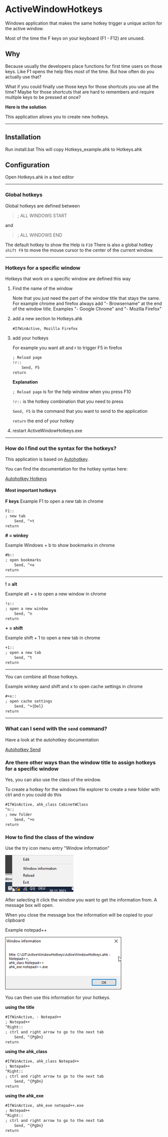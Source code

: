 # ActiveWindowHotkeys
Windows application that makes the same hotkey trigger a unique action for the active window.

Most of the time the F keys on your keyboard (F1 - F12) are unused.

## Why

Because usually the developers place functions for first time users on those keys.
Like F1 opens the help files most of the time.
But how often do you actually use that?

What if you could finally use those keys for those shortcuts you use all the time?
Maybe for those shortcuts that are hard to remembers and require multiple keys to be pressed at once?

**Here is the solution**

This application allows you to create new hotkeys.

---

## Installation
Run install.bat
This will copy Hotkeys_example.ahk to Hotkeys.ahk

## Configuration
Open Hotkeys.ahk in a text editor

---
### Global hotkeys
Global hotkeys are defined between
> ; ALL WINDOWS START

and

> ; ALL WINDOWS END

The default hotkey to show the Help is `F10` 
There is also a global hotkey `shift F9` to move the mouse cursor to the center of the current window.

---

### Hotkeys for a specific window 
Hotkeys that work on a specific window are defined this way

1.  Find the name of the window 

    Note that you just need the part of the window title that stays the same.       
    For example chrome and firefox always add "- Browsername" at the end of the window title. Examples "- Google Chrome" and "- Mozilla Firefox"

2. add a new section to Hotkeys.ahk

    ```#IfWinActive, Mozilla Firefox```

3. add your hotkeys
    
    For example you want alt and r to trigger F5 in firefox

    ```
    ; Reload page
    !r::    
        Send, F5
    return
    ```

    **Explanation**

    `; Reload page` is for the help window when you press F10

    `!r::` is the hotkey combination that you need to press

    `Send, F5` is the command that you want to send to the application

    `return` the end of your hotkey




4. restart ActiveWindowHotkeys.exe

---

### How do I find out the syntax for the hotkeys?
This application is based on [Autohotkey](https://www.autohotkey.com).

You can find the documentation for the hotkey syntax here: 

[Autohotkey Hotkeys](https://www.autohotkey.com/docs/Hotkeys.htm)

#### Most important hotkeys

**F keys**
Example
F1 to open a new tab in chrome

```
F1::
; new tab
    Send, ^+t
return
```


**\# = winkey**

Example
Windows + b to show bookmarks in chrome

```
#b::
; open bookmarks
    Send, ^+o
return
```

---

**! = alt**

Example
alt + s to open a new window in chrome

```
!s::
; open a new window
    Send, ^n
return
```

**+ = shift**

Example
shift + 1 to open a new tab in chrome
```
+1::
; open a new tab
    Send, ^t
return
```

---
You can combine all those hotkeys.

Example
winkey aand shift and x to open cache settings in chrome
```
#+x::
; open cache settings
    Send, ^+{Del}
return
```

---
### What can I send with the `send` command?
Have a look at the autohotkey documentation

[Autohotkey Send](https://www.autohotkey.com/docs/commands/Send.htm)

### Are there other ways than the window title to assign hotkeys for a specific window
Yes, you can also use the class of the window.

To create a hotkey for the windows file explorer to create a new folder with ctrl and n you could do this
```
#IfWinActive, ahk_class CabinetWClass
^n::
; new folder
	Send, ^+n
return
```

### How to find the class of the window
Use the try icon menu entry "Window information"

![plot](./media/screenshot_01.png)

After selecting it click the window you want to get the information from.
A message box will open.

When you close the message box the information will be copied to your clipboard

Example notepad++

![plot](./media/screenshot_02.png)

You can then use this information for your hotkeys.

**using the title** 

```
#IfWinActive, - Notepad++
; Notepad++
^Right::
; ctrl and right arrow to go to the next tab
	Send, ^{PgDn}
return
```

**using the ahk_class** 

```
#IfWinActive, ahk_class Notepad++
; Notepad++
^Right::
; ctrl and right arrow to go to the next tab
	Send, ^{PgDn}
return
```

**using the ahk_exe** 

```
#IfWinActive, ahk_exe notepad++.exe
; Notepad++
^Right::
; ctrl and right arrow to go to the next tab
	Send, ^{PgDn}
return
```